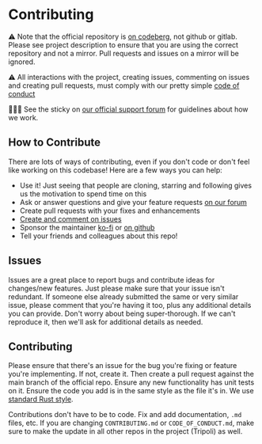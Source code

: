 # Contributing

⚠️ Note that the official repository is [on codeberg](https://codeberg.org/osakared/sabratha), not github or gitlab. Please see project description to ensure that you are using the correct repository and not a mirror. Pull requests and issues on a mirror will be ignored.

⚠️ All interactions with the project, creating issues, commenting on issues and creating pull requests, must comply with our pretty simple [code of conduct](CODE_OF_CONDUCT.md)

🧜🏽‍♀️ See the sticky on [our official support forum](https://support.tripoli.app/t/project-management-and-milestones/) for guidelines about how we work.

## How to Contribute

There are lots of ways of contributing, even if you don't code or don't feel like working on this codebase! Here are a few ways you can help:

* Use it! Just seeing that people are cloning, starring and following gives us the motivation to spend time on this
* Ask or answer questions and give your feature requests [on our forum](https://support.tripoli.app/)
* Create pull requests with your fixes and enhancements
* [Create and comment on issues](https://codeberg.org/osakared/sabratha/issues)
* Sponsor the maintainer [ko-fi](https://ko-fi.com/tamsynne) or [on github](https://github.com/sponsors/thomasjwebb)
* Tell your friends and colleagues about this repo!

## Issues

Issues are a great place to report bugs and contribute ideas for changes/new features. Just please make sure that your issue isn't redundant. If someone else already submitted the same or very similar issue, please comment that you're having it too, plus any additional details you can provide. Don't worry about being super-thorough. If we can't reproduce it, then we'll ask for additional details as needed.

## Contributing

Please ensure that there's an issue for the bug you're fixing or feature you're implementing. If not, create it. Then create a pull request against the main branch of the official repo. Ensure any new functionality has unit tests on it. Ensure the code you add is in the same style as the file it's in. We use [standard Rust style](https://rust-lang.github.io/api-guidelines/).

Contributions don't have to be to code. Fix and add documentation, `.md` files, etc. If you are changing `CONTRIBUTING.md` or `CODE_OF_CONDUCT.md`, make sure to make the update in all other repos in the project (Tripoli) as well.